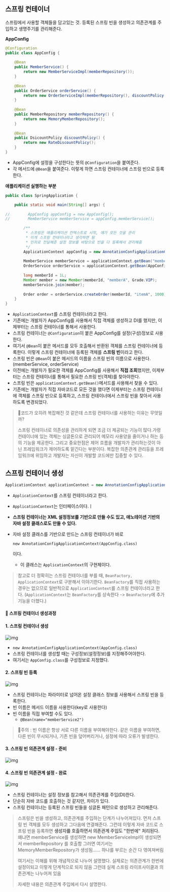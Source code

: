 ## 스프링 컨테이너

스프링에서 사용할 객체들을 담고있는 것.
등록된 스프링 빈을 생성하고 의존관계를 주입하고 생명주기를 관리해준다.

**AppConfig**

```java
@Configuration
public class AppConfig {
    
    @Bean 
    public MemberService() {
        return new MemberServiceImpl(memberRepository());
    }
    
    @Bean
    public OrderService orderService() {
        return new OrderServiceImpl(memberRepository(), discountPolicy());
    }
    
    @Bean
    public MemberRepository memberRepository() {
        return new MemoryMemberRepository();
    }
    
    @Bean
    public DsicountPolicy discountPolicy() {
        return new RateDiscountPolicy();
    }
}
```

- AppConfig에 설정을 구성한다는 뜻의 `@Configuration`을 붙여준다.
- 각 메서드에 `@Bean`을 붙여준다. 이렇게 하면 스프링 컨테이너에 스프링 빈으로 등록한다.

**애플리케이션 실행하는 부분**

```java
public class SpringApplication {

    public static void main(String[] args) {
    
//        AppConfig appConfig = new AppConfig();
//        MemberService memberService = appConfig.memberService();

        /**
         * 스프링은 애플리케이션 컨텍스트로 시작, 얘가 모든 것을 관리
         * 이게 스프링 컨테이너라고 생각하면 됨
         * 인자로 전달해준 설정 정보를 바탕으로 빈을 다 등록해서 관리해줌
         */
        ApplicationContext appConfig = new AnnotationConfigApplicationContext(AppConfig.class);
        
        MemberService memberService = applicationContext.getBean("memberService", MemberService.class);
        OrderService orderService = applicationContext.getBean(AppConfig.class);
        
        long memberId = 1L;
        Member member = new Member(memberId, "memberA", Grade.VIP);
        memberService.join(member);
        
        Order order = orderService.createOrder(memberId, "itemA", 1000);
    }
}
```

- `ApplicationContext`를 스프링 컨테이너라고 한다.
- 기존에는 개발자가 AppConfig를 사용해서 직접 객체를 생성하고 DI를 했지만, 이제부터는 스프링 컨테이너를 통해서 사용한다.
- 스프링 컨테이너는 `@Configuration`이 붙은 AppConfig를 설정(구성)정보로 사용한다.
- 여기서 `@Bean`이 붙은 메서드를 모두 호출해서 반환된 객체를 스프링 컨테이너에 등록한다. 이렇게 스프링 컨테이너에 등록된 객체를 **스프링 빈**이라고 한다.
- 스프링 빈은 `@Bean`이 붙은 메서드의 이름을 스프링 빈의 이름으로 사용한다. (memberService, orderService)
- 이전에는 개발자가 필요한 객체를 AppConfig를 사용해서 **직접 조회**했지만, 이제부터는 스프링 컨테이너를 통해서 필요한 스프링 빈(객체)를 찾아야한다.
- 스프링 빈은 `applicationContext.getBean()`메서드를 사용해서 찾을 수 있다.
- 기존에는 개발자가 직접 자바코드로 모든 것을 했다면 이제부터는 스프링 컨테이너에 객체를 스프링 빈으로 등록하고, 스프링 컨테이너에서 스프링 빈을 찾아서 사용하도록 변경되었다.

> 🚨코드가 오히려 복잡해진 것 같은데 스프링 컨테이너를 사용하는 이유는 무엇일까?
>
> 스프링 컨테이너로 의존성을 관리하게 되면 조금 더 제공되는 기능이 많다.가령 컨테이너에 있는 객체는 싱글톤으로 관리되어 메모리 사용양을 줄이거나 하는 등의 기능을 제공한다. 그리고 중요한점은 제어 흐름을 개발자가 관리하는것이 아닌 프레임워크가 제어하도록 맡긴다는 부분이다. 복잡한 의존관계 관리등을 프레임워크에 위임하고 개발자는 자신이 개발할 코드에만 집중할 수 있다.



## 스프링 컨테이너 생성

```java
ApplicationContext applicationContext = new AnnotationConfigApplicationContext(AppConfig.class);
```

- `ApplicationContext`를 스프링 컨테이너라고 한다.

- `ApplicationContext`는 인터페이스이다.ㅣ

- **스프링 컨테이너는 XML 설정정보를 기반으로 만들 수도 있고, 애노테이션 기반의 자바 설정 클래스로도 만들 수 있다.**

- 자바 설정 클래스를 기반으로 만드는 스프링 컨테이너가 바로

   

  ```
  new AnnotationConfigApplicationContext(AppConfig.class)
  ```

  이다.

  - 이 클래스는 `ApplicationContext`의 구현체이다.

> 참고로 더 정확히는 스프링 컨테이너를 부를 때, `BeanFactory, ApplicationContext`로 구분해서 이야기한다. `BeanFactory`를 직접 사용하는 경우는 없으므로 일반적으로 `ApplicationContext`를 스프링 컨테이너라고 한다. (`ApplicationContext`는 `BeanFactory`를 상속한다 -> `BeanFactory`에 추가 기능을 더했다.)

#### 📌 스프링 컨테이너 생성과정

#### 1. 스프링 컨테이너 생성

![img](https://media.vlpt.us/images/syleemk/post/9a09457f-60db-4027-875c-709081d850d4/image.png)

- `new AnnotationConfigApplicationContext(AppConfig.class)`
- 스프링 컨테이너를 생성할 때는 구성정보(설정정보)를 지정해주어야한다.
- 여기서는 `AppConfig.class`를 구성정보로 지정했다.

#### 2. 스프링 빈 등록

![img](https://media.vlpt.us/images/syleemk/post/50009fb1-ef26-4b52-9ba5-fc69195db5ab/image.png)

- 스프링 컨테이너는 파라미터로 넘어온 설정 클래스 정보를 사용해서 스프링 빈을 등록한다.
- 빈 이름은 메서드 이름을 사용한다(key로 사용한다)
- 빈 이름을 직접 부여할 수도 있다.
  - `@Bean(name="memberService2")`

> 🚨주의 : 빈 이름은 항상 서로 다른 이름을 부여해야한다. 같은 이름을 부여하면, 다른 빈이 무시되거나, 기존 빈을 덮어버리거나, 설정에 따라 오류가 발생한다.

#### 3. 스프링 빈 의존관계 설정 - 준비

![img](https://media.vlpt.us/images/syleemk/post/b8de2750-d800-4d3c-9bfb-bd4bf32d84a7/image.png)

#### 4. 스프링 빈 의존관계 설정 - 완료

![img](https://media.vlpt.us/images/syleemk/post/8832021b-251c-465d-9ac4-77455679ef66/image.png)

- 스프링 컨테이너는 설정 정보를 참고해서 의존관계를 주입(DI)한다.
- 단순히 자바 코드를 호출하는 것 같지만, 차이가 있다.
- 스프링 컨테이너는 등록된 스프링 빈들을 싱글톤 패턴으로 생성하고 관리해준다.

> 스프링은 빈을 생성하고, 의존관계를 주입하는 단계가 나누어져있다. 먼저 스프링 빈 객체를 모두 생성하고 그다음에 연결해준다.
> 그런데 이렇게 자바 코드로 스프링 빈을 등록하면 **생성자를 호출하면서 의존관계 주입도 "한번에" 처리된다.**  왜냐면 memberService를 생성하면 new MemberServiceImpl이 생성되면서 memberRepository 를 호출함 그러면 여기서는 MemoryMemberRepository가 생성됨...... 하나를 부르는 순간 다 엮여져버림 
>
> 여기서는 이해를 위해 개념적으로 나누어 설명했다. 실제로는 의존관계가 한번에 설정이되고 이렇게 단계적으로 되지 않음 그런데 실제 스프링 라이프사이클과 의존관계는 나누어져 있음 
>
> 자세한 내용은 의존관계 주입에서 다시 설명한다.

